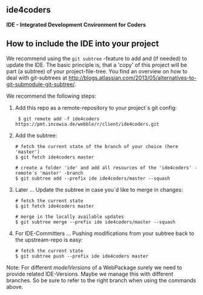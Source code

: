 ## ide4coders

**IDE - Integrated Development Cnvironment for Coders**


## How to include the IDE into your project
We recommend using the `git subtree` -feature to add and (if needed) to update the IDE. The basic principle is, that a 'copy' of this project will be part (a subtree) of your project-file-tree.
You find an overview on how to deal with git-subtrees at <http://blogs.atlassian.com/2013/05/alternatives-to-git-submodule-git-subtree/>.

We recommend the following steps:

1. Add this repo as a remote-repository to your project´s git config: 
    
        $ git remote add -f ide4coders https://pmt.incowia.de/webble/r/client/ide4coders.git
        
2.  Add the subtree: 
        
        # fetch the current state of the branch of your choice (here 'master')
        $ git fetch ide4coders master
        
        # create a folder 'ide' and add all resources of the 'ide4coders' -remote´s 'master' -branch
        $ git subtree add --prefix ide ide4coders/master --squash
        
3.  Later ... Update the subtree in case you´d like to merge in changes: 
        
        # fetch the current state
        $ git fetch ide4coders master
        
        # merge in the locally available updates
        $ git subtree merge --prefix ide ide4coders/master --squash

3.  For IDE-Committers ... Pushing modifications from your subtree back to the upstream-repo is easy: 
        
        # fetch the current state
        $ git subtree push --prefix ide ide4coders master
        
Note: For different _modelVersions_ of a WebPackage surely we need to provide related IDE-Versions. Maybe we manage this with different branches. So be sure to refer to the right branch when using the commands above.